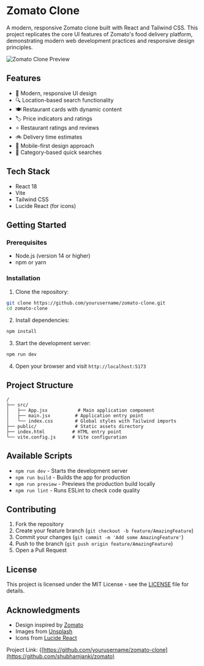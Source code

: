 # Zomato Clone

A modern, responsive Zomato clone built with React and Tailwind CSS. This project replicates the core UI features of Zomato's food delivery platform, demonstrating modern web development practices and responsive design principles.

![Zomato Clone Preview](https://images.unsplash.com/photo-1504674900247-0877df9cc836?auto=format&fit=crop&w=1920&q=80)

## Features

- 🎨 Modern, responsive UI design
- 🔍 Location-based search functionality
- 🍽️ Restaurant cards with dynamic content
- 🏷️ Price indicators and ratings
- ⭐ Restaurant ratings and reviews
- 🚲 Delivery time estimates
- 📱 Mobile-first design approach
- 🎯 Category-based quick searches

## Tech Stack

- React 18
- Vite
- Tailwind CSS
- Lucide React (for icons)

## Getting Started

### Prerequisites

- Node.js (version 14 or higher)
- npm or yarn

### Installation

1. Clone the repository:
```bash
git clone https://github.com/yourusername/zomato-clone.git
cd zomato-clone
```

2. Install dependencies:
```bash
npm install
```

3. Start the development server:
```bash
npm run dev
```

4. Open your browser and visit `http://localhost:5173`

## Project Structure

```
/
├── src/
│   ├── App.jsx           # Main application component
│   ├── main.jsx         # Application entry point
│   └── index.css        # Global styles with Tailwind imports
├── public/              # Static assets directory
├── index.html          # HTML entry point
└── vite.config.js      # Vite configuration
```

## Available Scripts

- `npm run dev` - Starts the development server
- `npm run build` - Builds the app for production
- `npm run preview` - Previews the production build locally
- `npm run lint` - Runs ESLint to check code quality

## Contributing

1. Fork the repository
2. Create your feature branch (`git checkout -b feature/AmazingFeature`)
3. Commit your changes (`git commit -m 'Add some AmazingFeature'`)
4. Push to the branch (`git push origin feature/AmazingFeature`)
5. Open a Pull Request

## License

This project is licensed under the MIT License - see the [LICENSE](LICENSE) file for details.

## Acknowledgments

- Design inspired by [Zomato](https://www.zomato.com)
- Images from [Unsplash](https://unsplash.com)
- Icons from [Lucide React](https://lucide.dev)


Project Link: {[https://github.com/yourusername/zomato-clone](https://github.com/shubhamjanki/zomato)
